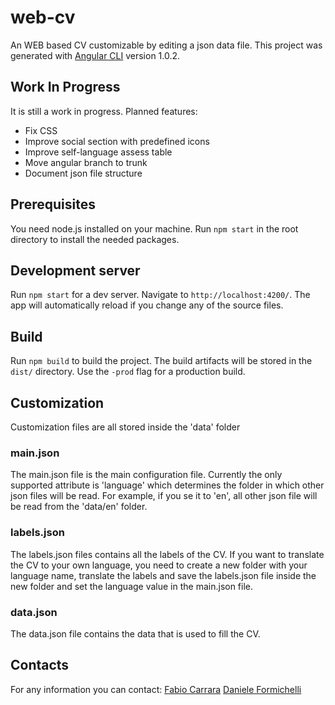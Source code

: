 # web-cv

An WEB based CV customizable by editing a json data file.
This project was generated with [Angular CLI](https://github.com/angular/angular-cli) version 1.0.2.

## Work In Progress

It is still a work in progress.
Planned features:
* Fix CSS
* Improve social section with predefined icons
* Improve self-language assess table
* Move angular branch to trunk
* Document json file structure

## Prerequisites

You need node.js installed on your machine.
Run `npm start` in the root directory to install the needed packages.

## Development server

Run `npm start` for a dev server. Navigate to `http://localhost:4200/`. The app will automatically reload if you change any of the source files.

## Build

Run `npm build` to build the project. The build artifacts will be stored in the `dist/` directory. Use the `-prod` flag for a production build.

## Customization

Customization files are all stored inside the 'data' folder

### main.json

The main.json file is the main configuration file.
Currently the only supported attribute is 'language' which determines the folder in which other json files will be read.
For example, if you se it to 'en', all other json file will be read from the 'data/en' folder.

### labels.json

The labels.json files contains all the labels of the CV.
If you want to translate the CV to your own language, you need to create a new folder with your language name, translate the labels and save the labels.json file inside the new folder and set the language value in the main.json file.

### data.json

The data.json file contains the data that is used to fill the CV.

## Contacts

For any information you can contact:
[Fabio Carrara](mailto:fabio.carrara@gmail.com)
[Daniele Formichelli](mailto:daniele.formichelli@gmail.com)
